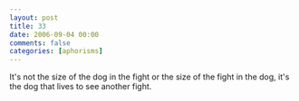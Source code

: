 ```yaml
---
layout: post
title: 33
date: 2006-09-04 00:00
comments: false
categories: [aphorisms]
---
```


It's not the size of the dog in the fight or the size of the fight in the dog, it's the dog that lives to see another fight.
